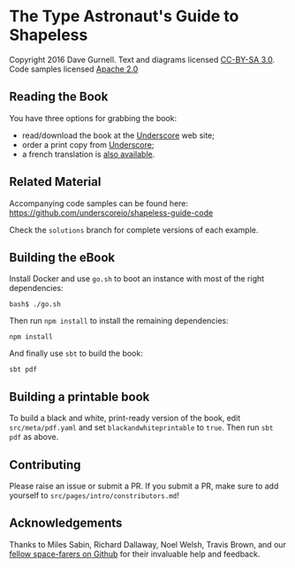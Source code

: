 # The Type Astronaut's Guide to Shapeless

Copyright 2016 Dave Gurnell.
Text and diagrams licensed [CC-BY-SA 3.0][text-license].
Code samples licensed [Apache 2.0][code-license]

## Reading the Book

You have three options for grabbing the book:

- read/download the book at the [Underscore][underscore] web site;
- order a print copy from [Underscore][underscore];
- a french translation is [also available][fr].

## Related Material

Accompanying code samples can be found here:<br>
https://github.com/underscoreio/shapeless-guide-code

Check the `solutions` branch for complete versions of each example.

## Building the eBook

Install Docker and use `go.sh` to boot an instance
with most of the right dependencies:

~~~
bash$ ./go.sh
~~~

Then run `npm install` to install the remaining dependencies:

~~~
npm install
~~~

And finally use `sbt` to build the book:

~~~
sbt pdf
~~~

## Building a printable book

To build a black and white,
print-ready version of the book,
edit `src/meta/pdf.yaml` and set
`blackandwhiteprintable` to `true`.
Then run `sbt pdf` as above.

## Contributing

Please raise an issue or submit a PR.
If you submit a PR, make sure to add yourself to
`src/pages/intro/constributors.md`!

## Acknowledgements

Thanks to Miles Sabin, Richard Dallaway, Noel Welsh, Travis Brown,
and our [fellow space-farers on Github][contributors]
for their invaluable help and feedback.

[text-license]: https://creativecommons.org/licenses/by-sa/3.0/
[code-license]: http://www.apache.org/licenses/LICENSE-2.0
[shapeless]: https://github.com/milessabin/shapeless
[pdf]: https://github.com/underscoreio/shapeless-guide/blob/develop/dist/shapeless-guide.pdf
[slides]: https://github.com/davegurnell/shapeless-guide-slides
[code]: https://github.com/underscoreio/shapeless-guide-code
[contributors]: https://github.com/underscoreio/shapeless-guide/graphs/contributors
[underscore]: https://underscore.io/books/shapeless-guide
[lulu]: http://www.lulu.com/shop/dave-gurnell/the-type-astronauts-guide-to-shapeless/paperback/product-22992219.html
[fr]: https://github.com/crakjie/shapeless-guide
